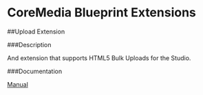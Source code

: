 # CoreMedia Blueprint Extensions

##Upload Extension

###Description

And extension that supports HTML5 Bulk Uploads for the Studio.

###Documentation

[Manual](https://documentation.coremedia.com/cm8/current/manuals/coremedia-en/webhelp/content/Upload_dialog_.html)